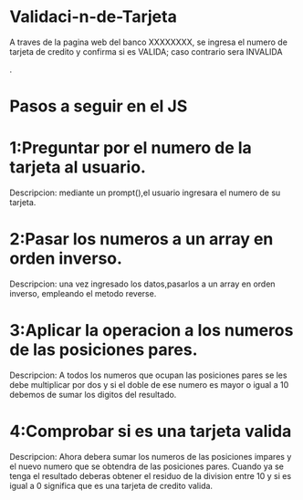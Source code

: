 # Validaci-n-de-Tarjeta

<p>A traves de  la pagina web del banco XXXXXXXX, se ingresa el numero de tarjeta de credito y confirma si es VALIDA;
caso contrario sera INVALIDA</p>.

# Pasos a seguir en el JS

# 1:Preguntar por el numero de la tarjeta al usuario.
Descripcion: mediante un prompt(),el usuario ingresara el numero de su tarjeta.

# 2:Pasar los numeros a un array en orden inverso.
Descripcion: una vez ingresado los datos,pasarlos a un array en orden inverso, empleando el metodo reverse.

# 3:Aplicar la operacion a los numeros de las posiciones pares.
Descripcion: A todos los numeros que ocupan las posiciones pares se les debe multiplicar por dos y si el doble de ese
numero es mayor o igual a 10 debemos de sumar los digitos del resultado.

# 4:Comprobar si es una tarjeta valida 
Descripcion: Ahora debera sumar los numeros de las posiciones impares y el nuevo numero que se obtendra de las posiciones
pares. Cuando ya se tenga el resultado deberas obtener el residuo de la division entre 10 y si es igual a 0 significa que
es una tarjeta de credito valida.
